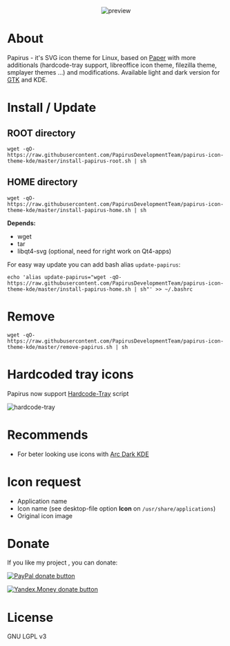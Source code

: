 <p align="center">
  <img src="https://raw.githubusercontent.com/PapirusDevelopmentTeam/papirus-icon-theme-kde/master/preview.png" alt="preview"/>
</p>

# About
Papirus - it's SVG icon theme for Linux, based on [Paper](https://github.com/snwh/paper-icon-theme) with more additionals (hardcode-tray support, libreoffice icon theme, filezilla theme, smplayer themes ...) and modifications. Available light and dark version for [GTK](https://github.com/PapirusDevelopmentTeam/papirus-icon-theme-gtk) and KDE.

# Install / Update
## ROOT directory
```
wget -qO- https://raw.githubusercontent.com/PapirusDevelopmentTeam/papirus-icon-theme-kde/master/install-papirus-root.sh | sh
```
## HOME directory
```
wget -qO- https://raw.githubusercontent.com/PapirusDevelopmentTeam/papirus-icon-theme-kde/master/install-papirus-home.sh | sh
```
**Depends:**
- wget
- tar
- libqt4-svg (optional, need for right work on Qt4-apps)

For easy way update you can add bash alias `update-papirus`:
```
echo 'alias update-papirus="wget -qO- https://raw.githubusercontent.com/PapirusDevelopmentTeam/papirus-icon-theme-kde/master/install-papirus-home.sh | sh"' >> ~/.bashrc
```

# Remove
```
wget -qO- https://raw.githubusercontent.com/PapirusDevelopmentTeam/papirus-icon-theme-kde/master/remove-papirus.sh | sh
```

# Hardcoded tray icons

Papirus now support [Hardcode-Tray](https://github.com/bil-elmoussaoui/Hardcode-Tray) script

![hardcode-tray](hardcode-tray-preview.png)

# Recommends
- For beter looking use icons with [Arc Dark KDE](https://github.com/varlesh/Arc-Dark-KDE)

# Icon request
- Application name
- Icon name (see desktop-file option **Icon** on `/usr/share/applications`)
- Original icon image

# Donate
If you like my project , you can donate:

<span class="paypal"><a href="https://www.paypal.me/varlesh" title="Donate to this project using Paypal"><img src="https://www.paypalobjects.com/webstatic/mktg/Logo/pp-logo-100px.png" alt="PayPal donate button" /></a></span>

<span class="Yandex.Money"><a href="http://yasobe.ru/na/varlesh#form_submit" title="Donate to this project using Yandex.Money"><img src="https://money.yandex.ru/img/ym_logo.gif" alt="Yandex.Money donate button" /></a></span>

# License
GNU LGPL v3
